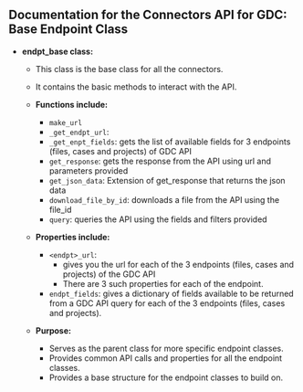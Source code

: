 ## Documentation for the Connectors API for GDC: Base Endpoint Class

- **endpt_base class:** 
  - This class is the base class for all the connectors. 
  - It contains the basic methods to interact with the API.
  
  - **Functions include:**
    - `make_url`
    - `_get_endpt_url`:  
    - `_get_enpt_fields`: gets the list of available fields for 3 endpoints (files, cases and projects) of GDC API
    - `get_response`: gets the response from the API using url and parameters provided
    - `get_json_data`: Extension of get_response that returns the json data
    - `download_file_by_id`: downloads a file from the API using the file_id
    - `query`: queries the API using the fields and filters provided
  
  - **Properties include:**
    - `<endpt>_url`: 
      - gives you the url for each of the 3 endpoints (files, cases and projects) of the GDC API
      - There are 3 such properties for each of the endpoint.
    - `endpt_fields`: gives a dictionary of fields available to be returned from a GDC API query for each of the 3 endpoints (files, cases and projects). 
  
  - **Purpose:**
    - Serves as the parent class for more specific endpoint classes.
    - Provides common API calls and properties for all the endpoint classes.
    - Provides a base structure for the endpoint classes to build on.
